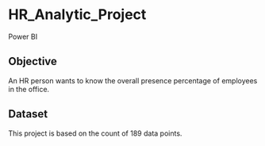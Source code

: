 # HR_Analytic_Project
Power BI
## Objective 
An HR person wants to know the overall presence percentage of employees in the office. 

## Dataset
This project is based on the count of 189 data points. 
